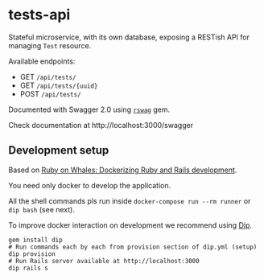 # tests-api

Stateful microservice, with its own database, exposing a RESTish API for managing `Test` resource.

Available endpoints:
- GET `/api/tests/`
- GET `/api/tests/{uuid}`
- POST `/api/tests/`

Documented with Swagger 2.0 using [`rswag`](https://github.com/rswag/rswag) gem.

Check documentation at http://localhost:3000/swagger

## Development setup

Based on [Ruby on Whales: Dockerizing Ruby and Rails development](https://evilmartians.com/chronicles/ruby-on-whales-docker-for-ruby-rails-development).

You need only docker to develop the application.

All the shell commands pls run inside `docker-compose run --rm runner` or `dip bash` (see next).

To improve docker interaction on development we recommend using [Dip](https://github.com/bibendi/dip#dip).

```console
gem install dip
# Run commands each by each from provision section of dip.yml (setup)
dip provision
# Run Rails server available at http://localhost:3000
dip rails s
```
